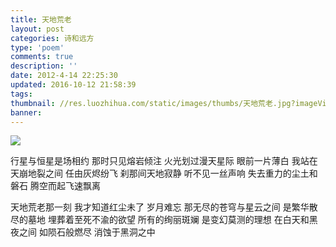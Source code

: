```yaml
---
title: 天地荒老
layout: post
categories: 诗和远方
type: 'poem'
comments: true
description: ''
date: 2012-4-14 22:25:30
updated: 2016-10-12 21:58:39
tags:
thumbnail: //res.luozhihua.com/static/images/thumbs/天地荒老.jpg?imageView2/1/w/345/h/163
banner:
---
```


![](//res.luozhihua.com/static/images/thumbs/天地荒老.jpg)

行星与恒星是场相约
那时只见熔岩倾注
火光划过漫天星际
眼前一片薄白
我站在天崩地裂之间
任由灰烬纷飞
刹那间天地寂静
听不见一丝声响
失去重力的尘土和磐石
腾空而起飞速飘离

天地荒老那一刻
我才知道红尘未了
岁月难忘
那无尽的苍穹与星云之间
是繁华散尽的墓地
埋葬着至死不渝的欲望
所有的绚丽斑斓
是变幻莫测的理想
在白天和黑夜之间
如陨石般燃尽
消蚀于黑洞之中
